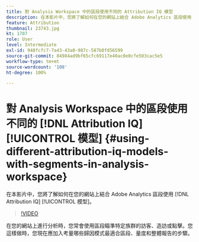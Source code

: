 ```yaml
---
title: 對 Analysis Workspace 中的區段使用不同的 Attribution IQ 模型
description: 在本影片中，您將了解如何在您的網站上結合 Adobe Analytics 區段使用 Attribution IQ 模型。
feature: Attribution
thumbnail: 23743.jpg
kt: 1707
role: User
level: Intermediate
exl-id: 948fcfc7-7a43-43a0-987c-587b0fd56599
source-git-commit: 84984ad9bf65cfc69117e40ac0e0cfe503cac5e5
workflow-type: tm+mt
source-wordcount: '108'
ht-degree: 100%

---
```


# 對 Analysis Workspace 中的區段使用不同的 [!DNL Attribution IQ] [!UICONTROL 模型] {#using-different-attribution-iq-models-with-segments-in-analysis-workspace}

在本影片中，您將了解如何在您的網站上結合 Adobe Analytics 區段使用 [!DNL Attribution IQ] [!UICONTROL  模型]。

>[!VIDEO](https://video.tv.adobe.com/v/23743/?quality=12&learn=on)

在您的網站上進行分析時，您常會使用區段瞄準特定族群的訪客、造訪或點擊。您這樣做時，您現在應加入考量哪些歸因模式最適合區段、量度和整體報告的步驟。
